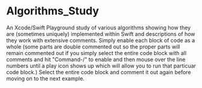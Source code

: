 # Algorithms_Study

An Xcode/Swift Playground study of various algorithms showing how they are (sometimes uniquely) implemented within Swift and descriptions of how they work with extensive comments.  Simply enable each block of code as a whole (some parts are double commented out so the proper parts will remain commented out if you simply select the entire code block with all comments and hit "Command-/" to enable and then mouse over the line numbers until a play icon shows up which will allow you to run that particuar code block.)  Select the entire code block and comment it out again before moving on to the next example.
